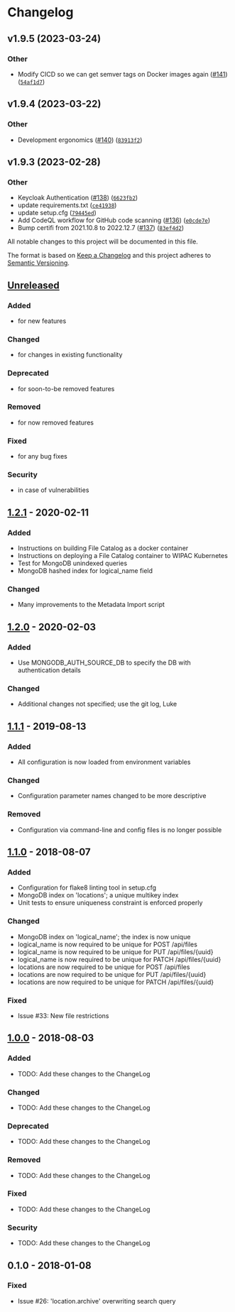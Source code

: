 # Changelog

<!--next-version-placeholder-->

## v1.9.5 (2023-03-24)
### Other
* Modify CICD so we can get semver tags on Docker images again ([#141](https://github.com/WIPACrepo/file_catalog/issues/141)) ([`54af1d7`](https://github.com/WIPACrepo/file_catalog/commit/54af1d7a3703056049a746048c26ae6e743e8a8b))

## v1.9.4 (2023-03-22)
### Other
* Development ergonomics ([#140](https://github.com/WIPACrepo/file_catalog/issues/140)) ([`83913f2`](https://github.com/WIPACrepo/file_catalog/commit/83913f259c77903ce5bde421efab9669a4276dd0))

## v1.9.3 (2023-02-28)
### Other
* Keycloak Authentication ([#138](https://github.com/WIPACrepo/file_catalog/issues/138)) ([`6623fb2`](https://github.com/WIPACrepo/file_catalog/commit/6623fb2d5dfb168ce41e002ed0f85bac5d3f63f8))
* <bot> update requirements.txt ([`ce41938`](https://github.com/WIPACrepo/file_catalog/commit/ce41938361a81dfc4ddc74cd073355c40a11be03))
* <bot> update setup.cfg ([`79445ed`](https://github.com/WIPACrepo/file_catalog/commit/79445ed947bd012efc0462f7218a1e328bd8cc46))
* Add CodeQL workflow for GitHub code scanning ([#136](https://github.com/WIPACrepo/file_catalog/issues/136)) ([`e0cde7e`](https://github.com/WIPACrepo/file_catalog/commit/e0cde7eb3b7dfeb3e34b71e0bc990a799979ebcf))
* Bump certifi from 2021.10.8 to 2022.12.7 ([#137](https://github.com/WIPACrepo/file_catalog/issues/137)) ([`83ef4d2`](https://github.com/WIPACrepo/file_catalog/commit/83ef4d2f35a45d87ed481595a9c0394453adbf84))

All notable changes to this project will be documented in this file.

The format is based on [Keep a Changelog](http://keepachangelog.com/en/1.0.0/)
and this project adheres to [Semantic Versioning](http://semver.org/spec/v2.0.0.html).

## [Unreleased]
### Added
- for new features
### Changed
- for changes in existing functionality
### Deprecated
- for soon-to-be removed features
### Removed
- for now removed features
### Fixed
- for any bug fixes
### Security
- in case of vulnerabilities

## [1.2.1] - 2020-02-11
### Added
- Instructions on building File Catalog as a docker container
- Instructions on deploying a File Catalog container to WIPAC Kubernetes
- Test for MongoDB unindexed queries
- MongoDB hashed index for logical_name field
### Changed
- Many improvements to the Metadata Import script

## [1.2.0] - 2020-02-03
### Added
- Use MONGODB_AUTH_SOURCE_DB to specify the DB with authentication details
### Changed
- Additional changes not specified; use the git log, Luke

## [1.1.1] - 2019-08-13
### Added
- All configuration is now loaded from environment variables
### Changed
- Configuration parameter names changed to be more descriptive
### Removed
- Configuration via command-line and config files is no longer possible

## [1.1.0] - 2018-08-07
### Added
- Configuration for flake8 linting tool in setup.cfg
- MongoDB index on 'locations'; a unique multikey index
- Unit tests to ensure uniqueness constraint is enforced properly
### Changed
- MongoDB index on 'logical_name'; the index is now unique
- logical_name is now required to be unique for POST /api/files
- logical_name is now required to be unique for PUT /api/files/{uuid}
- logical_name is now required to be unique for PATCH /api/files/{uuid}
- locations are now required to be unique for POST /api/files
- locations are now required to be unique for PUT /api/files/{uuid}
- locations are now required to be unique for PATCH /api/files/{uuid}
### Fixed
- Issue #33: New file restrictions

## [1.0.0] - 2018-08-03
### Added
- TODO: Add these changes to the ChangeLog
### Changed
- TODO: Add these changes to the ChangeLog
### Deprecated
- TODO: Add these changes to the ChangeLog
### Removed
- TODO: Add these changes to the ChangeLog
### Fixed
- TODO: Add these changes to the ChangeLog
### Security
- TODO: Add these changes to the ChangeLog

## 0.1.0 - 2018-01-08
### Fixed
- Issue #26: 'location.archive' overwriting search query

[Unreleased]: https://github.com/WIPACrepo/file_catalog/compare/1.2.1...HEAD
[1.2.1]: https://github.com/WIPACrepo/file_catalog/compare/1.2.0...1.2.1
[1.2.0]: https://github.com/WIPACrepo/file_catalog/compare/1.1.1...1.2.0
[1.1.1]: https://github.com/WIPACrepo/file_catalog/compare/1.1.0...1.1.1
[1.1.0]: https://github.com/WIPACrepo/file_catalog/compare/1.0.0...1.1.0
[1.0.0]: https://github.com/WIPACrepo/file_catalog/compare/0.1.0...1.0.0
